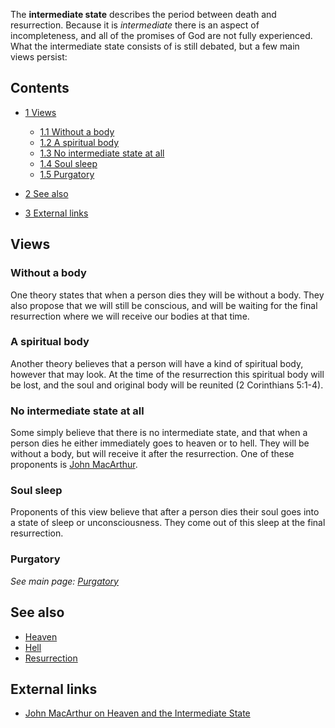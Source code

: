 The **intermediate state** describes the period between death and
resurrection. Because it is *intermediate* there is an aspect of
incompleteness, and all of the promises of God are not fully
experienced. What the intermediate state consists of is still
debated, but a few main views persist:


## Contents

-   [1 Views](#Views)
    -   [1.1 Without a body](#Without_a_body)
    -   [1.2 A spiritual body](#A_spiritual_body)
    -   [1.3 No intermediate state at all](#No_intermediate_state_at_all)
    -   [1.4 Soul sleep](#Soul_sleep)
    -   [1.5 Purgatory](#Purgatory)

-   [2 See also](#See_also)
-   [3 External links](#External_links)

## Views

### Without a body

One theory states that when a person dies they will be without a
body. They also propose that we will still be conscious, and will
be waiting for the final resurrection where we will receive our
bodies at that time.

### A spiritual body

Another theory believes that a person will have a kind of spiritual
body, however that may look. At the time of the resurrection this
spiritual body will be lost, and the soul and original body will be
reunited (2 Corinthians 5:1-4).

### No intermediate state at all

Some simply believe that there is no intermediate state, and that
when a person dies he either immediately goes to heaven or to hell.
They will be without a body, but will receive it after the
resurrection. One of these proponents is
[John MacArthur](John_MacArthur "John MacArthur").

### Soul sleep

Proponents of this view believe that after a person dies their soul
goes into a state of sleep or unconsciousness. They come out of
this sleep at the final resurrection.

### Purgatory

*See main page: [Purgatory](Purgatory "Purgatory")*
## See also

-   [Heaven](Heaven "Heaven")
-   [Hell](Hell "Hell")
-   [Resurrection](Resurrection "Resurrection")

## External links

-   [John MacArthur on Heaven and the Intermediate State](http://www.biblebb.com/files/macqa/70-20-2.htm)




